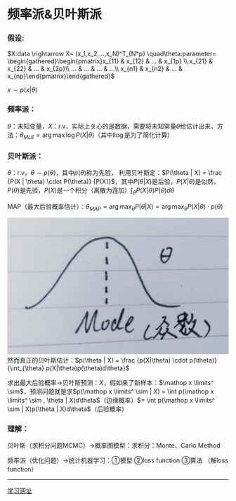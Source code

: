 # 频率派&贝叶斯派

### 假设:

$X:data \rightarrow  X= (x_1,x_2,...,x_N)^T_{N*p} \quad\theta:parameter= \begin{gathered}\begin{pmatrix}x_{11} & x_{12} & ... & x_{1p} \\ x_{21} & x_{22} & ... & x_{2p}\\ ... & ... & ... & ...\\ x_{n1} & x_{n2} & ... & x_{np}\end{pmatrix}\end{gathered}$

$x \sim p(x|\theta)$

### 频率派：

$\theta$：未知变量，$X$：r.v，实际上关心的是数据，需要将未知常量$\theta$给估计出来，方法：$\theta_{MLE} = \arg\max\log P(X|\theta)$（其中l$\log$是为了简化计算）

### 贝叶斯派：

$\theta$：r.v，$\theta \sim p(\theta)$，其中$p(\theta)$称为先验，
利用贝叶斯定：$P(\theta | X) = \frac {P(X | \theta) \cdot P(\theta)} {P(X)}$，其中$P(\theta | X)$是后验，$P(X | \theta)$是似然，$P(\theta)$是先验，$P(X)$是一个积分（离散为连加）$\int_{\theta} P(X|\theta)P(\theta)d\theta$

MAP（最大后验概率估计）：$\theta_{MAP}=\arg\max _\theta P(\theta | X) = \arg\max_\theta P(X|\theta) \cdot p(\theta)$

![bayesian.png](/assets/images/artificial-intelligence/machine-learning/bayesian.png)
然而真正的贝叶斯估计：$p(\theta | X) = \frac {p(X|\theta) \cdot p(\theta)}{\int_{\theta} p(X|\theta)p(\theta)d\theta}$

求出最大后验概率->贝叶斯预测：$X$，假如来了新样本：$\mathop x \limits^ \sim$，预测问题就是求$p(\mathop x \limits^ \sim | X) = \int p(\mathop x \limits^ \sim , \theta | X)d\theta$（边缘概率）$= \int p(\mathop x \limits^ \sim | X)p(\theta | X)d\theta$（后验概率）

### 理解：

贝叶斯（求积分问题MCMC）->概率图模型：求积分：Monte、Carlo Method

频率派（优化问题）->统计机器学习：①模型 ②loss function ③算法 （解loss function）

***

[学习网址](https://www.bilibili.com/video/av70839977?p=1)
